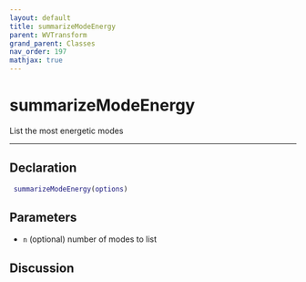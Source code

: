 ```yaml
---
layout: default
title: summarizeModeEnergy
parent: WVTransform
grand_parent: Classes
nav_order: 197
mathjax: true
---
```


#  summarizeModeEnergy

List the most energetic modes


---

## Declaration
```matlab
 summarizeModeEnergy(options)
```
## Parameters
+ `n`  (optional) number of modes to list

## Discussion

      
